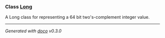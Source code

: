### Class [Long](Long.md)

A Long class for representing a 64 bit two's-complement integer value.

---
*Generated with [doco](https://github.com/dcodeIO/doco) v0.3.0*
